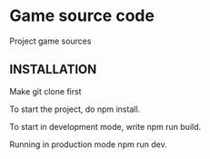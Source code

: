 Game  source code
=============================

Project game sources

INSTALLATION
------------

Make git clone first

To start the project, do npm install.

To start in development mode, write npm run build.

Running in production mode npm run dev.





